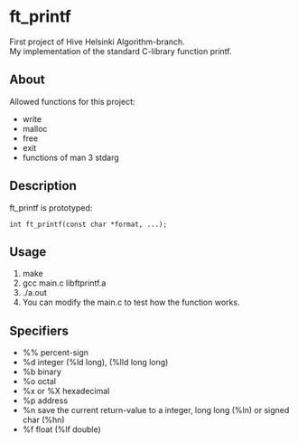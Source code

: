 # ft_printf

First project of Hive Helsinki Algorithm-branch. <br>
My implementation of the standard C-library function printf.

## About
Allowed functions for this project:
* write
* malloc
* free
* exit
* functions of man 3 stdarg

## Description
ft_printf is prototyped:
```
int ft_printf(const char *format, ...);
```
## Usage

1. make
2. gcc main.c libftprintf.a
3. ./a.out
4. You can modify the main.c to test how the function works.

## Specifiers
* %%  percent-sign
* %d  integer (%ld long), (%lld long long)
* %b  binary
* %o  octal 
* %x or %X hexadecimal
* %p  address
* %n  save the current return-value to a integer, long long (%ln) or signed char (%hn)
* %f  float (%lf double) 
